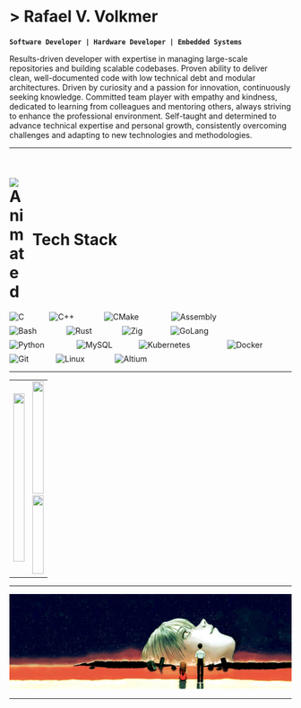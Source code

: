 # > Rafael V. Volkmer

**`Software Developer | Hardware Developer | Embedded Systems`**

Results-driven developer with expertise in managing large-scale repositories and building scalable codebases. Proven ability to deliver clean, well-documented code with low technical debt and modular architectures. Driven by curiosity and a passion for innovation, continuously seeking knowledge. Committed team player with empathy and kindness, dedicated to learning from colleagues and mentoring others, always striving to enhance the professional environment. Self-taught and determined to advance technical expertise and personal growth, consistently overcoming challenges and adapting to new technologies and methodologies.

---

<!-- Título principal com GIF e texto lado a lado -->
<h1 style="display: inline-flex; align-items: center; gap: 8px;">
  <img 
    src="https://user-images.githubusercontent.com/74038190/212284087-bbe7e430-757e-4901-90bf-4cd2ce3e1852.gif"
    width="33"
    style="vertical-align: middle;"
    alt="Animated"
  />
  <span style="font-size: 28px; font-weight: bold;">Tech Stack</span>
</h1>

<div style="display: flex; flex-wrap: wrap; gap: 8px;">
  <img 
    src="https://img.shields.io/badge/C-white?style=flat-square&logo=c&logoColor=%23A8B9CC&labelColor=%23161b22&color=%23161b22"
    alt="C"
    width="63"
  />
  <img 
    src="https://img.shields.io/badge/C++-white?style=flat-square&logo=cplusplus&logoColor=%2300599C&labelColor=%23161b22&color=%23161b22"
    alt="C++"
    width="90"
  />
  <img
    src="https://img.shields.io/badge/Cmake-white?style=flat-square&logo=cmake&logoColor=%23064F8C&labelColor=%23161b22&color=%23161b22&cacheSeconds=3600"
    alt="CMake"
    width="112"
  />
  <img 
    src="https://img.shields.io/badge/Assembly-white?style=flat-square&logo=assemblyscript&logoColor=%23007AAC&labelColor=%23161b22&color=%23161b22"
    alt="Assembly"
    width="133"
  />
  <img 
    src="https://img.shields.io/badge/Bash-white?style=flat-square&logo=gnubash&logoColor=%234EAA25&labelColor=%23161b22&color=%23161b22"
    alt="Bash"
    width="94"
  />
  <img 
    src="https://img.shields.io/badge/Rust-white?style=flat-square&logo=rust&logoColor=%23000000&labelColor=%23161b22&color=%23161b22"
    alt="Rust"
    width="91"
  />
  <img 
    src="https://img.shields.io/badge/Zig-white?style=flat-square&logo=zig&logoColor=%23F7A41D&labelColor=%23161b22&color=%23161b22"
    alt="Zig"
    width="79"
  />
  <img 
    src="https://img.shields.io/badge/GoLang-white?style=flat-square&logo=go&logoColor=%2300ADD8&labelColor=%23161b22&color=%23161b22"
    alt="GoLang"
    width="115"
  />
  <img 
    src="https://img.shields.io/badge/Python-white?style=flat-square&logo=python&logoColor=%233776AB&labelColor=%23161b22&color=%23161b22"
    alt="Python"
    width="112"
  />
  <img
    src="https://img.shields.io/badge/MySql-white?style=flat-square&logo=mysql&logoColor=%234479A1&logoSize=32&labelColor=%23161b22&color=%23161b22&cacheSeconds=3600"
    alt="MySQL"
    width="103"
  />
  <img
    src="https://img.shields.io/badge/Kubernetes-white?style=flat-square&logo=kubernetes&logoColor=%23326CE5&logoSize=32&labelColor=%23161b22&color=%23161b22&cacheSeconds=3600"
    alt="Kubernetes"
    width="150"
  />
  <img
    src="https://img.shields.io/badge/Docker-white?style=flat-square&logo=docker&logoColor=%232496ED&logoSize=32&labelColor=%23161b22&color=%23161b22&cacheSeconds=3600"
    alt="Docker"
    width="112"
  />
  <img
    src="https://img.shields.io/badge/Git-white?style=flat-square&logo=git&logoColor=%23F05032&logoSize=32&labelColor=%23161b22&color=%23161b22&cacheSeconds=3600"
    alt="Git"
    width="75"
  />
<img
    src="https://img.shields.io/badge/Linux-white?style=flat-square&logo=linux&logoColor=%23FCC624&labelColor=%23161b22&color=%23161b22&cacheSeconds=3600"
    alt="Linux"
    width="97"
/>
<img 
  src="https://img.shields.io/badge/Altium-White?style=flat-square&logo=altiumdesigner&logoColor=%23A5915F&logoSize=32&labelColor=%23161b22&color=%23161b22&cacheSeconds=3600" 
     alt="Altium" 
     width="107" 
/>
</div>

---

<table width="800px">
  <tr>
    <td width="50%">
      <img src="https://leetcard.jacoblin.cool/Rafael_Volkmer?theme=catppuccinMocha&font=BIZ%20UDGothic&ext=activity" height="300px" width="100%"/>
    </td>
    <td width="50%">
      <img src="https://github-readme-stats.vercel.app/api?username=RafaelVVolkmer&theme=tokyonight&show_icons=true&hide_border=true&count_private=true" height="200px" width="100%"/>
      <br>
      <img src="https://github-readme-stats.vercel.app/api/top-langs/?username=RafaelVVolkmer&theme=tokyonight&show_icons=true&hide_border=true&layout=compact" height="140px" width="100%"/>
    </td>
  </tr>
</table>

---

<img 
  src="https://github.com/RafaelVVolkmer/RafaelVVolkmer/blob/main/image.png" 
       width="1000" 
/>

---


